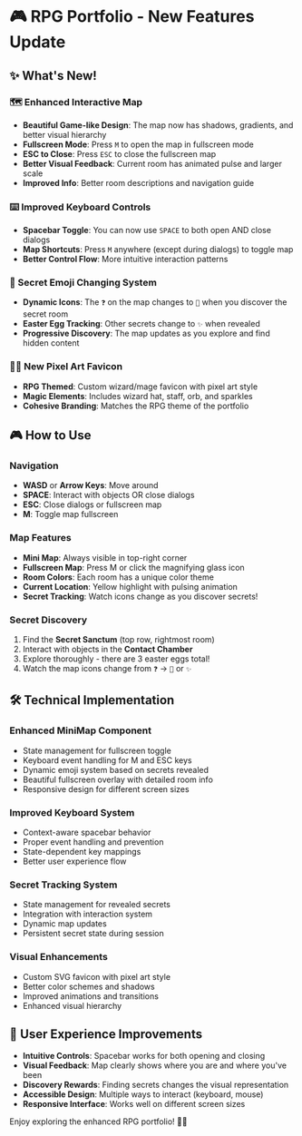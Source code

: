 # 🎮 RPG Portfolio - New Features Update

## ✨ What's New!

### 🗺️ Enhanced Interactive Map
- **Beautiful Game-like Design**: The map now has shadows, gradients, and better visual hierarchy
- **Fullscreen Mode**: Press `M` to open the map in fullscreen mode
- **ESC to Close**: Press `ESC` to close the fullscreen map
- **Better Visual Feedback**: Current room has animated pulse and larger scale
- **Improved Info**: Better room descriptions and navigation guide

### ⌨️ Improved Keyboard Controls
- **Spacebar Toggle**: You can now use `SPACE` to both open AND close dialogs
- **Map Shortcuts**: Press `M` anywhere (except during dialogs) to toggle map
- **Better Control Flow**: More intuitive interaction patterns

### 🎉 Secret Emoji Changing System
- **Dynamic Icons**: The `❓` on the map changes to `🎉` when you discover the secret room
- **Easter Egg Tracking**: Other secrets change to `✨` when revealed
- **Progressive Discovery**: The map updates as you explore and find hidden content

### 🧙‍♂️ New Pixel Art Favicon
- **RPG Themed**: Custom wizard/mage favicon with pixel art style
- **Magic Elements**: Includes wizard hat, staff, orb, and sparkles
- **Cohesive Branding**: Matches the RPG theme of the portfolio

## 🎮 How to Use

### Navigation
- **WASD** or **Arrow Keys**: Move around
- **SPACE**: Interact with objects OR close dialogs
- **ESC**: Close dialogs or fullscreen map
- **M**: Toggle map fullscreen

### Map Features
- **Mini Map**: Always visible in top-right corner
- **Fullscreen Map**: Press M or click the magnifying glass icon
- **Room Colors**: Each room has a unique color theme
- **Current Location**: Yellow highlight with pulsing animation
- **Secret Tracking**: Watch icons change as you discover secrets!

### Secret Discovery
1. Find the **Secret Sanctum** (top row, rightmost room)
2. Interact with objects in the **Contact Chamber** 
3. Explore thoroughly - there are 3 easter eggs total!
4. Watch the map icons change from `❓` → `🎉` or `✨`

## 🛠️ Technical Implementation

### Enhanced MiniMap Component
- State management for fullscreen toggle
- Keyboard event handling for M and ESC keys
- Dynamic emoji system based on secrets revealed
- Beautiful fullscreen overlay with detailed room info
- Responsive design for different screen sizes

### Improved Keyboard System
- Context-aware spacebar behavior
- Proper event handling and prevention
- State-dependent key mappings
- Better user experience flow

### Secret Tracking System
- State management for revealed secrets
- Integration with interaction system
- Dynamic map updates
- Persistent secret state during session

### Visual Enhancements
- Custom SVG favicon with pixel art style
- Better color schemes and shadows
- Improved animations and transitions
- Enhanced visual hierarchy

## 🎯 User Experience Improvements

- **Intuitive Controls**: Spacebar works for both opening and closing
- **Visual Feedback**: Map clearly shows where you are and where you've been
- **Discovery Rewards**: Finding secrets changes the visual representation
- **Accessible Design**: Multiple ways to interact (keyboard, mouse)
- **Responsive Interface**: Works well on different screen sizes

Enjoy exploring the enhanced RPG portfolio! 🚀✨
